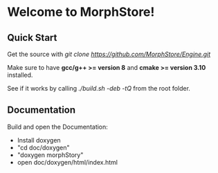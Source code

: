 # Welcome to MorphStore!

## Quick Start
Get the source with *git clone https://github.com/MorphStore/Engine.git*

Make sure to have __gcc/g++ >= version 8__ and __cmake >= version 3.10__ installed.

See if it works by calling *./build.sh -deb -tQ* from the root folder.

## Documentation
Build and open the Documentation:

- Install doxygen
- "cd doc/doxygen"
- "doxygen morphStory"
- open doc/doxygen/html/index.html
